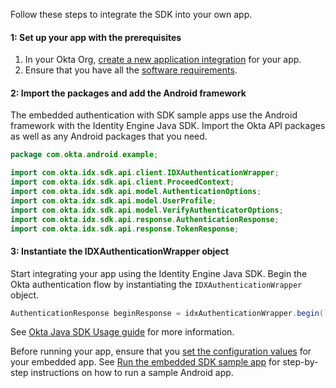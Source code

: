 Follow these steps to integrate the SDK into your own app.

#### 1: Set up your app with the prerequisites

1. In your Okta Org, [create a new application integration](/docs/guides/oie-embedded-common-org-setup/java/main/#create-a-new-application) for your app.
1. Ensure that you have all the [software requirements](#software-requirements).

#### 2: Import the packages and add the Android framework

The embedded authentication with SDK sample apps use the Android framework with the Identity Engine Java SDK. Import the Okta API packages as well as any Android packages that you need.

```java
package com.okta.android.example;

import com.okta.idx.sdk.api.client.IDXAuthenticationWrapper;
import com.okta.idx.sdk.api.client.ProceedContext;
import com.okta.idx.sdk.api.model.AuthenticationOptions;
import com.okta.idx.sdk.api.model.UserProfile;
import com.okta.idx.sdk.api.model.VerifyAuthenticatorOptions;
import com.okta.idx.sdk.api.response.AuthenticationResponse;
import com.okta.idx.sdk.api.response.TokenResponse;
```

#### 3: Instantiate the IDXAuthenticationWrapper object

Start integrating your app using the Identity Engine Java SDK. Begin the Okta authentication flow by instantiating the `IDXAuthenticationWrapper` object.

```java
AuthenticationResponse beginResponse = idxAuthenticationWrapper.begin()
```

See [Okta Java SDK Usage guide](https://github.com/okta/okta-idx-java#usage-guide) for more information.

Before running your app, ensure that you [set the configuration values](#set-the-configuration-values) for your embedded app. See [Run the embedded SDK sample app](/docs/guides/oie-embedded-common-run-samples/android/main/#run-the-embedded-sdk-sample-app) for step-by-step instructions on how to run a sample Android app.
